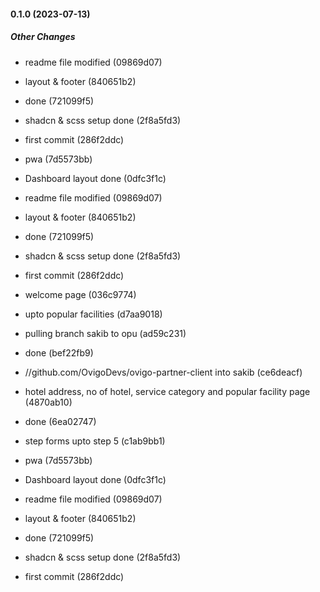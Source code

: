 #### 0.1.0 (2023-07-13)

##### Other Changes

*  readme file modified (09869d07)
*  layout & footer (840651b2)
*  done (721099f5)
*  shadcn & scss setup done (2f8a5fd3)
*  first commit (286f2ddc)

*  pwa (7d5573bb)
*  Dashboard layout done (0dfc3f1c)
*  readme file modified (09869d07)
*  layout & footer (840651b2)
*  done (721099f5)
*  shadcn & scss setup done (2f8a5fd3)
*  first commit (286f2ddc)

*  welcome page (036c9774)
*  upto popular facilities (d7aa9018)
*  pulling branch sakib to opu (ad59c231)
*  done (bef22fb9)
* //github.com/OvigoDevs/ovigo-partner-client into sakib (ce6deacf)
*  hotel address, no of hotel, service category and popular facility page (4870ab10)
*  done (6ea02747)
*  step forms upto step 5 (c1ab9bb1)
*  pwa (7d5573bb)
*  Dashboard layout done (0dfc3f1c)
*  readme file modified (09869d07)
*  layout & footer (840651b2)
*  done (721099f5)
*  shadcn & scss setup done (2f8a5fd3)
*  first commit (286f2ddc)